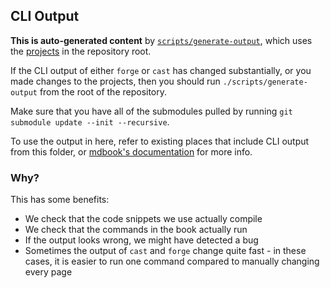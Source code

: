 ## CLI Output

**This is auto-generated content** by [`scripts/generate-output`](../../scripts/generate-output), which uses the [projects](../../projects) in the repository root.

If the CLI output of either `forge` or `cast` has changed substantially, or you made changes to the projects, then you should run ``./scripts/generate-output`` from the root of the repository.

Make sure that you have all of the submodules pulled by running `git submodule update --init --recursive`.

To use the output in here, refer to existing places that include CLI output from this folder, or [mdbook's documentation](https://rust-lang.github.io/mdBook/format/mdbook.html) for more info.

### Why?

This has some benefits:

- We check that the code snippets we use actually compile
- We check that the commands in the book actually run
- If the output looks wrong, we might have detected a bug
- Sometimes the output of `cast` and `forge` change quite fast - in these cases, it is easier to run one command compared to manually changing every page
